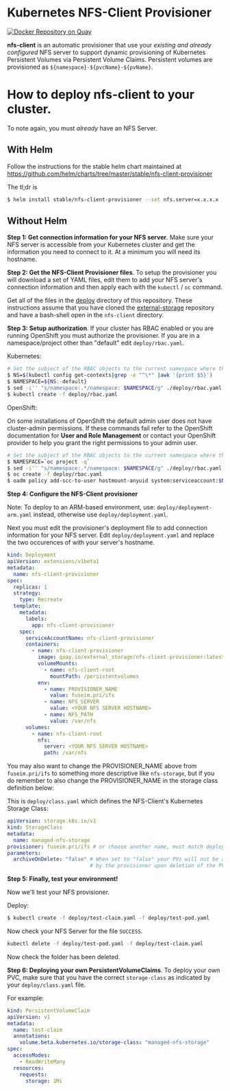 # Kubernetes NFS-Client Provisioner

[![Docker Repository on Quay](https://quay.io/repository/external_storage/nfs-client-provisioner/status "Docker Repository on Quay")](https://quay.io/repository/external_storage/nfs-client-provisioner)

**nfs-client** is an automatic provisioner that use your *existing and already configured* NFS server to support dynamic provisioning of Kubernetes Persistent Volumes via Persistent Volume Claims. Persistent volumes are provisioned as ``${namespace}-${pvcName}-${pvName}``.

# How to deploy nfs-client to your cluster.

To note again, you must *already* have an NFS Server.

## With Helm

Follow the instructions for the stable helm chart maintained at https://github.com/helm/charts/tree/master/stable/nfs-client-provisioner

The tl;dr is

```bash
$ helm install stable/nfs-client-provisioner --set nfs.server=x.x.x.x --set nfs.path=/exported/path
```

## Without Helm

**Step 1: Get connection information for your NFS server**. Make sure your NFS server is accessible from your Kubernetes cluster and get the information you need to connect to it. At a minimum you will need its hostname.

**Step 2: Get the NFS-Client Provisioner files**. To setup the provisioner you will download a set of YAML files, edit them to add your NFS server's connection information and then apply each with the ``kubectl`` / ``oc`` command. 

Get all of the files in the [deploy](https://github.com/kubernetes-incubator/external-storage/tree/master/nfs-client/deploy) directory of this repository. These instructions assume that you have cloned the [external-storage](https://github.com/kubernetes-incubator/external-storage) repository and have a bash-shell open in the ``nfs-client`` directory.

**Step 3: Setup authorization**. If your cluster has RBAC enabled or you are running OpenShift you must authorize the provisioner. If you are in a namespace/project other than "default" edit `deploy/rbac.yaml`.

Kubernetes:

```sh
# Set the subject of the RBAC objects to the current namespace where the provisioner is being deployed
$ NS=$(kubectl config get-contexts|grep -e "^\*" |awk '{print $5}')
$ NAMESPACE=${NS:-default}
$ sed -i'' "s/namespace:.*/namespace: $NAMESPACE/g" ./deploy/rbac.yaml
$ kubectl create -f deploy/rbac.yaml
```

OpenShift:

On some installations of OpenShift the default admin user does not have cluster-admin permissions. If these commands fail refer to the OpenShift documentation for **User and Role Management** or contact your OpenShift provider to help you grant the right permissions to your admin user. 

```sh
# Set the subject of the RBAC objects to the current namespace where the provisioner is being deployed
$ NAMESPACE=`oc project -q`
$ sed -i'' "s/namespace:.*/namespace: $NAMESPACE/g" ./deploy/rbac.yaml
$ oc create -f deploy/rbac.yaml
$ oadm policy add-scc-to-user hostmount-anyuid system:serviceaccount:$NAMESPACE:nfs-client-provisioner
```

**Step 4: Configure the NFS-Client provisioner**

Note: To deploy to an ARM-based environment, use: `deploy/deployment-arm.yaml` instead, otherwise use `deploy/deployment.yaml`.

Next you must edit the provisioner's deployment file to add connection information for your NFS server. Edit `deploy/deployment.yaml` and replace the two occurences of <YOUR NFS SERVER HOSTNAME> with your server's hostname.

```yaml
kind: Deployment
apiVersion: extensions/v1beta1
metadata:
  name: nfs-client-provisioner
spec:
  replicas: 1
  strategy:
    type: Recreate
  template:
    metadata:
      labels:
        app: nfs-client-provisioner
    spec:
      serviceAccountName: nfs-client-provisioner
      containers:
        - name: nfs-client-provisioner
          image: quay.io/external_storage/nfs-client-provisioner:latest
          volumeMounts:
            - name: nfs-client-root
              mountPath: /persistentvolumes
          env:
            - name: PROVISIONER_NAME
              value: fuseim.pri/ifs
            - name: NFS_SERVER
              value: <YOUR NFS SERVER HOSTNAME>
            - name: NFS_PATH
              value: /var/nfs
      volumes:
        - name: nfs-client-root
          nfs:
            server: <YOUR NFS SERVER HOSTNAME>
            path: /var/nfs
```

You may also want to change the PROVISIONER_NAME above from ``fuseim.pri/ifs`` to something more descriptive like ``nfs-storage``, but if you do remember to also change the PROVISIONER_NAME in the storage class definition below:

This is `deploy/class.yaml` which defines the NFS-Client's Kubernetes Storage Class:

```yaml
apiVersion: storage.k8s.io/v1
kind: StorageClass
metadata:
  name: managed-nfs-storage
provisioner: fuseim.pri/ifs # or choose another name, must match deployment's env PROVISIONER_NAME'
parameters:
  archiveOnDelete: "false" # When set to "false" your PVs will not be archived
                           # by the provisioner upon deletion of the PVC.
```

**Step 5: Finally, test your environment!**

Now we'll test your NFS provisioner.

Deploy:

```sh
$ kubectl create -f deploy/test-claim.yaml -f deploy/test-pod.yaml
```

Now check your NFS Server for the file `SUCCESS`.

```sh
kubectl delete -f deploy/test-pod.yaml -f deploy/test-claim.yaml
```

Now check the folder has been deleted.

**Step 6: Deploying your own PersistentVolumeClaims**. To deploy your own PVC, make sure that you have the correct `storage-class` as indicated by your `deploy/class.yaml` file.

For example:

```yaml
kind: PersistentVolumeClaim
apiVersion: v1
metadata:
  name: test-claim
  annotations:
    volume.beta.kubernetes.io/storage-class: "managed-nfs-storage"
spec:
  accessModes:
    - ReadWriteMany
  resources:
    requests:
      storage: 1Mi
```

